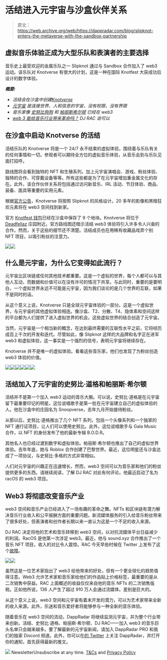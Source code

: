 # 活结进入元宇宙与沙盒伙伴关系

> 原文：<https://web.archive.org/web/https://dappradar.com/blog/slipknot-enters-the-metaverse-with-the-sandbox-partnership>

## 虚拟音乐体验正成为大型乐队和表演者的主要选择

音乐史上最受欢迎的金属乐队之一 Slipknot 通过与 Sandbox 合作加入了 web3 运动。该乐队对 Knotverse 有很大的计划，这是一种在国际 Knotfest 大获成功后设计的数字体验。

***概要:***

*   *活结会在沙盒中创建[Knotverse](https://web.archive.org/web/20221002002220/https://dappradar.com/blog/slipknot-enters-the-metaverse-with-the-sandbox-partnership/#Knotverse-in-The-Sandbox)*
*   [*元宇宙*](https://web.archive.org/web/20221002002220/https://dappradar.com/blog/what-is-the-metaverse) *是连接世界、人和信息的宇宙，没有权限，没有界限*
*   *音乐家像* [*史努比狗狗*](https://web.archive.org/web/20221002002220/https://dappradar.com/hub/wallet/eth/0xce90a7949bb78892f159f428d0dc23a8e3584d75/nfts/1) *和* [*帕丽斯希尔顿*](https://web.archive.org/web/20221002002220/https://dappradar.com/hub/wallet/eth/0xb6aa5a1aa37a4195725cdf1576dc741d359b56bd/nfts) *已经在 web3*
*   *[web 3 能给音乐行业带来革命吗？](https://web.archive.org/web/20221002002220/https://dappradar.com/blog/slipknot-enters-the-metaverse-with-the-sandbox-partnership/#Web3-will) DJ RAC 说可以*

## 在沙盒中启动 Knotverse 的活结

活结乐队的 Knotverse 将是一个 24/7 永不结束的虚拟体验，围绕着与乐队有关的任何事情和一切。参观者可以期待全方位的虚拟音乐体验，从音乐会到与乐队见面打招呼。

路线图将会看到独特的 NFT 和生殖系列，加上元宇宙演唱会、游戏、粉丝体验、独特的合作、可穿戴设备等等。所有这些都是为了在元宇宙增加重金属文化的存在。此外，该合作伙伴关系将包括通过访问新音乐、IRL 活动、节日体验、商品、装备、面具等重要的实用元素。

根据[官方公告](https://web.archive.org/web/20221002002220/https://knotfest.com/culture/slipknot-partner-with-the-sandbox-to-plant-their-flag-in-the-metaverse/)，Knotverse 将按照 Slipknot 的风格设计。20 多年的影像和黑暗狂欢元素将在 web3 空间找到新家。

官方 [Knotfest 钱包](https://web.archive.org/web/20221002002220/https://dappradar.com/hub/wallet/eth/0x3bf4b00616eccf42c4366a2a3fa05a13cc88cd01/nfts)已经在沙盒中保存了 9 个地块。Knotverse 将位于 [Deadfellaz](https://web.archive.org/web/20221002002220/https://dappradar.com/ethereum/collectibles/deadfellaz) 庄园附近。官方路线图还暗示活结 web3 体验将引入许多令人兴奋的合作。然而，关于这些的细节还不清楚。活结成员也在用稀有收藏品戏弄个别 NFT 项目，以吸引粉丝的注意力。

![](img/24a48612f9eb7e687a9a8195f8f96dd2.png)![](img/1f7d632d8a4566d4a842ef61b7c792da.png)

## 什么是元宇宙，为什么它变得如此流行？

元宇宙比区块链或任何其他技术都重要。这是一个虚拟的世界，每个人都可以与其他人互动，而数据和价值可以在没有许可的情况下共享。与此同时，重要的是要明白，一个虚拟世界永远不可能是元宇宙，因为我们谈论的是几个世界的互联，如果不是同时的话。

从这个意义上说，Knotverse 只是全球元宇宙体验的一部分。这是一个虚拟世界，与元宇宙的其他虚拟体验相连。像沙盒、T2、分散、T4、隐体素和空间这样的平台都为人们提供了进入虚拟世界的机会。这些虚拟世界的结合创造了元宇宙。

当然，元宇宙是一个相当新的概念，在达到最终需要的互联性水平之前，它将经历成百上千次的开发和迭代。尽管如此，像 Slipknot 这样的大品牌和名字正在进军 web3 和虚拟体验，这一事实是一个强烈的信号，表明元宇宙将继续存在。

Knotverse 并不是唯一的虚拟体验。看看这些音乐家，他们也发现了为粉丝创造 web3 体验的价值。

[](https://web.archive.org/web/20221002002220/https://dappradar.com/ethereum/games/the-sandbox)[![](img/708b88958c4ef21e9d35343890d666ab.png)<picture>![](img/7284466124f1a3bb2ec16e01e09bfed4.png)</picture>](https://web.archive.org/web/20221002002220/https://dappradar.com/ethereum/games/the-sandbox)[](https://web.archive.org/web/20221002002220/https://dappradar.com/ethereum/marketplaces/decentraland)[![](img/708b88958c4ef21e9d35343890d666ab.png)<picture>![](img/19973c98e91fa5ca5f6e68457a9bf27a.png)</picture>](https://web.archive.org/web/20221002002220/https://dappradar.com/ethereum/marketplaces/decentraland)[](https://web.archive.org/web/20221002002220/https://dappradar.com/ethereum/games/somnium-space)[![](img/708b88958c4ef21e9d35343890d666ab.png)<picture>![](img/52c415debc44d2e31ff264d87416c369.png)</picture>](https://web.archive.org/web/20221002002220/https://dappradar.com/ethereum/games/somnium-space)

## 活结加入了元宇宙的史努比·道格和帕丽斯·希尔顿

活结并不是第一个加入 web3 运动的音乐大腕。可以说，史努比·道格是在元宇宙留下最重要印记的明星。这位说唱歌手是第一批在元宇宙建立自己的虚拟体验的人。他在沙盒中的庄园名为 Snoopverse，去年九月开始接待粉丝。

从那以后，史努比·道格推出了几个 NFT 系列，包括一个头像系列和一个独家的 NFT 通行证项目，让人们可以使用史努比。此外，这位说唱歌手与 Gala Music 合作，以 NFT 的身份发布了他的最新专辑 B.O.D.R。

其他名人也已经过渡到数字和虚拟体验。帕丽斯·希尔顿也推出了自己的虚拟世界体验。去年年底，她与 Roblox 合作创建了巴黎世界。最近，这位明星还与沙盒达成了一项协议，与史努比·多格的方式非常相似。

人们对元宇宙的兴趣正在迅速增长，然而，web3 空间可以为音乐家和他们的粉丝提供更多的东西。请继续阅读，了解 DJ RAC 对此有何评论。他最近启动了名为 racOS 的 web3 项目。

## Web3 将彻底改变音乐产业

web3 空间和音乐产业已经进入了一场有趣的革命之舞。NFTs 和区块链有潜力解决音乐行业收入和公平报酬方面的重要问题。新流媒体服务的引入给音乐粉丝带来了很多好处，但表演者和创作者长期以来一直认为这是一个不足的收入来源。

DJ RAC 决定将他的艺术和音乐转移到 web3 空间，以对抗流媒体平台日益减少的利润。RacOS 是他第一次涉足 web3。最近，他与 sound.xyz 合作推出了一个音乐 NFT 项目，收入的对比令人震惊。RAC 今天早些时候在 Twitter 上发布了这个[故障](https://web.archive.org/web/20221002002220/https://twitter.com/RAC/status/1516578113634725890)。

![](img/340a8fb4133d213dd3df1f9a89ec3c51.png)![](img/4cd41359b33b0c3c9a5823fa8730697d.png)

虽然这是一位艺术家指出了 web3 给他带来的好处，但有一个更全球化的趋势值得注意。Web3 允许艺术家和音乐家给他们的作品贴上价格标签，最重要的是从二次销售中获益。RAC 上面概述的收益仅仅来自他的音乐 NFTs 的二次销售版税。正如他所说，136 人产生了超过 910 万人会通过流媒体。差别是巨大的。

从这个意义上说，web3 空间和元宇宙有着未开发的潜力，可以为艺术家带来全新的收入来源。此外，乐迷和音乐爱好者将能够参与一种全新的音乐体验。

随着音乐在 web3 空间的流动，DappRadar 将继续监测元宇宙，并为整个行业带来创新。活结、史努比·道格、帕丽斯·希尔顿、DJ RAC——加入 web3 的音乐巨头名单只会越来越多。要了解最新的元宇宙新闻，请加入 DappRadar PRO 和我们的独家 Discord 频道。此外，你可以在[的 Twitter](https://web.archive.org/web/20221002002220/https://twitter.com/dappradar) 上关注 DappRadar，并打开你的通知，首先获得最新的推文。

![](img/6d5a4a2d609c56e1a5771717e54ba759.png) NewsletterUnsubscribe at any time. [T&Cs](https://web.archive.org/web/20221002002220/https://dappradar.com/terms) and [Privacy Policy](https://web.archive.org/web/20221002002220/https://dappradar.com/privacy-policy)